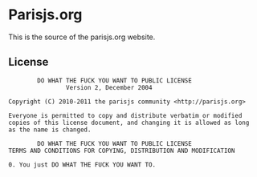# Parisjs.org

This is the source of the parisjs.org website.

## License

            DO WHAT THE FUCK YOU WANT TO PUBLIC LICENSE
                    Version 2, December 2004

    Copyright (C) 2010-2011 the parisjs community <http://parisjs.org>

    Everyone is permitted to copy and distribute verbatim or modified
    copies of this license document, and changing it is allowed as long
    as the name is changed.

            DO WHAT THE FUCK YOU WANT TO PUBLIC LICENSE
    TERMS AND CONDITIONS FOR COPYING, DISTRIBUTION AND MODIFICATION

    0. You just DO WHAT THE FUCK YOU WANT TO.
